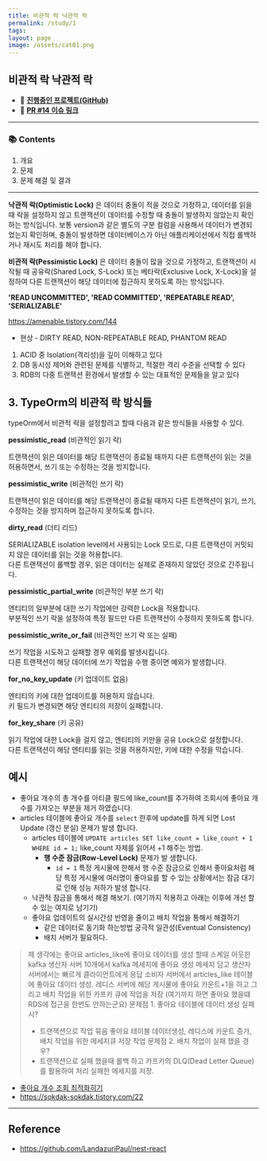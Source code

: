 ```yaml
---
title: 비관적 락 낙관적 락
permalink: /study/1
tags: 
layout: page
image: /assets/cat01.png
---
```


## 비관적 락 낙관적 락

- 🐙 **[진행중인 프로젝트(GitHub)](https://github.com/yanggwangseong/daily-sentence-be)** 
- 🔗 **[PR #14 이슈 링크](https://github.com/f-lab-edu/Mokakbab/pull/82)** 

---

### 📚 Contents

1. 개요
2. 문제
3. 문제 해결 및 결과

---

**낙관적 락(Optimistic Lock)** 은 데이터 충돌이 적을 것으로 가정하고, 데이터를 읽을 때 락을 설정하지 않고 트랜잭션이 데이터를 수정할 때 충돌이 발생하지 않았는지 확인하는 방식입니다. 보통 version과 같은 별도의 구분 컬럼을 사용해서 데이터가 변경되었는지 확인하며, 충돌이 발생하면 데이터베이스가 아닌 애플리케이션에서 직접 롤백하거나 재시도 처리를 해야 합니다.

**비관적 락(Pessimistic Lock)** 은 데이터 충돌이 많을 것으로 가정하고, 트랜잭션이 시작될 때 공유락(Shared Lock, S-Lock) 또는 베타락(Exclusive Lock, X-Lock)을 설정하여 다른 트랜잭션이 해당 데이터에 접근하지 못하도록 하는 방식입니다.

**'READ UNCOMMITTED', 'READ COMMITTED', 'REPEATABLE READ', 'SERIALIZABLE'** 

https://amenable.tistory.com/144 

- 현상 - DIRTY READ, NON-REPEATABLE READ, PHANTOM READ

1. ACID 중 Isolation(격리성)을 깊이 이해하고 있다
2. DB 동시성 제어와 관련된 문제를 식별하고, 적절한 격리 수준을 선택할 수 있다
3. RDB의 다중 트랜잭션 환경에서 발생할 수 있는 대표적인 문제들을 알고 있다


## 3. TypeOrm의 비관적 락 방식들

typeOrm에서 비관적 락을 설정할려고 할때 다음과 같은 방식들을 사용할 수 있다.

**pessimistic_read** (비관적인 읽기 락)

트랜잭션이 읽은 데이터를 해당 트랜잭션이 종료될 때까지 다른 트랜잭션이 읽는 것을 허용하면서, 쓰기 또는 수정하는 것을 방지합니다.

**pessimistic_write** (비관적인 쓰기 락)

트랜잭션이 읽은 데이터를 해당 트랜잭션이 종료될 때까지 다른 트랜잭션이 읽기, 쓰기, 수정하는 것을 방지하며 접근하지 못하도록 합니다.

**dirty_read** (더티 리드)

SERIALIZABLE isolation level에서 사용되는 Lock 모드로, 다른 트랜잭션이 커밋되지 않은 데이터를 읽는 것을 허용합니다.  
다른 트랜잭션이 롤백할 경우, 읽은 데이터는 실제로 존재하지 않았던 것으로 간주됩니다.

**pessimistic_partial_write** (비관적인 부분 쓰기 락)

엔티티의 일부분에 대한 쓰기 작업에만 강력한 Lock을 적용합니다.  
부분적인 쓰기 락을 설정하여 특정 필드만 다른 트랜잭션이 수정하지 못하도록 합니다.

**pessimistic_write_or_fail** (비관적인 쓰기 락 또는 실패)

쓰기 작업을 시도하고 실패할 경우 예외를 발생시킵니다.  
다른 트랜잭션이 해당 데이터에 쓰기 작업을 수행 중이면 예외가 발생합니다.

**for_no_key_update** (키 업데이트 없음)

엔티티의 키에 대한 업데이트를 허용하지 않습니다.  
키 필드가 변경되면 해당 엔티티의 저장이 실패합니다.

**for_key_share** (키 공유)

읽기 작업에 대한 Lock을 걸지 않고, 엔티티의 키만을 공유 Lock으로 설정합니다.  
다른 트랜잭션이 해당 엔티티를 읽는 것을 허용하지만, 키에 대한 수정을 막습니다.


## 예시


- 좋아요 개수의 총 개수를 아티클 필드에 like_count를 추가하여 조회시에 좋아요 개수를 가져오는 부분을 제거 하였습니다.
- articles 테이블에 좋아요 개수를 `select` 한후에 update를 하게 되면 Lost Update (갱신 분실) 문제가 발생 합니다.
	- articles 테이블에 `UPDATE articles SET like_count = like_count + 1 WHERE id = 1;` like_count 자체를 읽어서 +1 해주는 방법.
		- **행 수준 잠금(Row-Level Lock)** 문제가 발 생합니다.
			- `id = 1` 특정 게시물에 한해서 행 수준 잠금으로 인해서 좋아요처럼 해당 특정 게시물에 여러명이 좋아요를 할 수 있는 상황에서는 잠금 대기로 인해 성능 저하가 발생 합니다.
	- 낙관적 잠금을 통해서 해결 해보기. (여기까지 적용하고 아래는 이후에 개선 할 수 있는 여지로 남기기)
	- 좋아요 업데이트의 실시간성 반영을 줄이고 배치 작업을 통해서 해결하기
		- 같은 데이터로 동기화 하는방법 궁극적 일관성(Eventual Consistency)
		- 배치 서버가 필요하다.

> 제 생각에는 좋아요 articles_like에 좋아요 데이터를 생성 할때 스케일 아웃한 kafka 생산자 서버 10개에서 kafka 메세지에 좋아요 생성 메세지 담고 생산자 서버에서는 빠르게 클라이언트에게 응답 
> 소비자 서버에서 articles_like 테이블에 좋아요 데이터 생성. 레디스 서버에 해당 게시물에 좋아요 카운트+1을 하고 그리고 배치 작업을 위한 카프카 큐에 작업을 저장
> (여기까지 하면 좋아요 했을떄 RDS에 접근을 한번도 안하는군요)
> 문제점 1. 좋아요 테이블에 데이터 생성 실패시?
> - 트랜잭션으로 작업 묶음 좋아요 테이블 데이터생성, 레디스에 카운트 증가, 배치 작업을 위한 메세지큐 저장 작업
> 문제점 2. 배치 작업이 실패 했을 경우?
> - 트랜잭션으로 실패 했을때 롤백 하고 카프카의 DLQ(Dead Letter Queue)를 활용하여 처리 실패한 메세지를 저장.

- [좋아요 개수 조회 최적화히기](https://tecoble.techcourse.co.kr/post/2022-10-10-like-count/) 
- https://sokdak-sokdak.tistory.com/22


---

## Reference

- https://github.com/LandazuriPaul/nest-react
